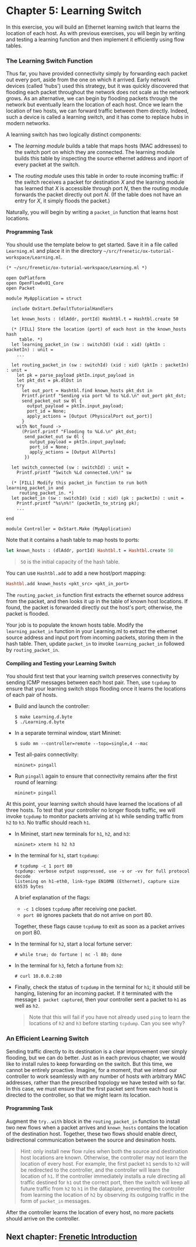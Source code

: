 Chapter 5: Learning Switch
==========================

In this exercise, you will build an Ethernet learning switch that learns the
location of each host.  As with previous exercises, you will begin by writing
and testing a learning function and then implement it efficiently using flow
tables.

### The Learning Switch Function

Thus far, you have provided connectivity simply by forwarding each packet out
every port, aside from the one on which it arrived. Early network devices
(called 'hubs') used this strategy, but it was quickly discovered that flooding
each packet throughout the network does not scale as the network grows.  As an
alternative, we can begin by flooding packets through the network but
eventually learn the location of each host.  Once we learn the location of two
hosts, we can forward traffic between them directly.  Indeed, such a device is
called a learning switch, and it has come to replace hubs in modern networks.

A learning switch has two logically distinct components:

- The *learning module* builds a table that maps hosts (MAC addresses)
  to the switch port on which they are connected. The learning module
  builds this table by inspecting the source ethernet address and inport
  of every packet at the switch.

- The *routing module* uses this table in order to route incoming traffic: 
  if the switch receives a packet for destination _X_ and the learning 
  module has learned that _X_ is accessible through port _N_, then the 
  routing module forwards the packet directly out port _N_. (If the table 
  does not have an entry for _X_, it simply floods the packet.)

Naturally, you will begin by writing a `packet_in` function that learns host
locations. 

#### Programming Task

You should use the template below to get started.  Save it in a file called
`Learning.ml` and place it in the directory
`~/src/frenetic/ox-tutorial-workspace/Learning.ml`.

```
(* ~/src/frenetic/ox-tutorial-workspace/Learning.ml *)

open OxPlatform
open OpenFlow0x01_Core
open Packet

module MyApplication = struct

  include OxStart.DefaultTutorialHandlers

  let known_hosts : (dlAddr, portId) Hashtbl.t = Hashtbl.create 50

  (* [FILL] Store the location (port) of each host in the known_hosts hash
     table. *)
  let learning_packet_in (sw : switchId) (xid : xid) (pktIn : packetIn) : unit =
    ...

  let routing_packet_in (sw : switchId) (xid : xid) (pktIn : packetIn) : unit =
    let pk = parse_payload pktIn.input_payload in
    let pkt_dst = pk.dlDst in
    try
      let out_port = Hashtbl.find known_hosts pkt_dst in
      Printf.printf "Sending via port %d to %Ld.\n" out_port pkt_dst;
      send_packet_out sw 0l {
        output_payload = pktIn.input_payload;
        port_id = None;
        apply_actions = [Output (PhysicalPort out_port)]
      }
    with Not_found ->
      (Printf.printf "Flooding to %Ld.\n" pkt_dst;
       send_packet_out sw 0l {
         output_payload = pktIn.input_payload;
         port_id = None;
         apply_actions = [Output AllPorts]
       })

  let switch_connected (sw : switchId) : unit =
    Printf.printf "Switch %Ld connected.\n%!" sw

  (* [FILL] Modify this packet_in function to run both learning_packet_in and
     routing_packet_in. *)
  let packet_in (sw : switchId) (xid : xid) (pk : packetIn) : unit =
    Printf.printf "%s\n%!" (packetIn_to_string pk);
    ...

end

module Controller = OxStart.Make (MyApplication)
```

Note that it contains a hash table to map hosts to ports:

```ocaml
let known_hosts : (dlAddr, portId) Hashtbl.t = Hashtbl.create 50
```

> `50` is the initial capacity of the hash table.

You can use `Hashtbl.add` to add a new host/port mapping:

```ocaml
Hashtbl.add known_hosts <pkt_src> <pkt_in_port>
```

The `routing_packet_in` function first extracts the ethernet source address
from the packet, and then looks it up in the table of known host locations.  If
found, the packet is forwarded directly out the host's port; otherwise, the
packet is flooded.

Your job is to populate the known hosts table.  Modify the `learning_packet_in`
function in your Learning.ml to extract the ethernet source address and input
port from incoming packets, storing them in the hash table.  Then, update
`packet_in` to invoke `learning_packet_in` followed by `routing_packet_in`.

#### Compiling and Testing your Learning Switch

You should first test that your learning switch preserves connectivity by
sending ICMP messages between each host pair.  Then, use `tcpdump` to ensure
that your learning switch stops flooding once it learns the locations of each
pair of hosts.

- Build and launch the controller:

  ```shell
  $ make Learning.d.byte
  $ ./Learning.d.byte
  ```

- In a separate terminal window, start Mininet:

  ```shell
  $ sudo mn --controller=remote --topo=single,4 --mac
  ```

- Test all-pairs connectivity:

  ```
  mininet> pingall
  ```

- Run `pingall` again to ensure that connectivity remains after the first round
of learning:

  ```
  mininet> pingall
  ```

At this point, your learning switch should have learned the locations of all
three hosts.  To test that your controller no longer floods traffic, we will
invoke `tcpdump` to monitor packets arriving at `h1` while sending traffic
from `h2` to `h3`.  No traffic should reach `h1`.

  * In Mininet, start new terminals for `h1`, `h2`, and `h3`:

    ```
    mininet> xterm h1 h2 h3
    ```

  * In the terminal for `h1`, start `tcpdump`:

    ```
    # tcpdump -c 1 port 80
    tcpdump: verbose output suppressed, use -v or -vv for full protocol decode
    listening on h1-eth0, link-type EN10MB (Ethernet), capture size 65535 bytes
    ```

    A brief explanation of the flags:

    - `-c 1` closes `tcpdump` after receiving one packet.
    - `port 80` ignores packets that do not arrive on port 80.

    Together, these flags cause `tcpdump` to exit as soon as a packet arrives on port 80.

  * In the terminal for `h2`, start a local fortune server:
  
    ```
    # while true; do fortune | nc -l 80; done
    ```

  * In the terminal for `h3`, fetch a fortune from `h2`:

    ```
    # curl 10.0.0.2:80
    ```

  * Finally, check the status of `tcpdump` in the terminal for `h1`; it should
    still be hanging, listening for an incoming packet.  If it terminated with
    the message `1 packet captured`, then your controller sent a packet to `h1`
    as well as `h2`.

    > Note that this will fail if you have not already used `ping` to learn the
    > locations of `h2` and `h3` before starting `tcpdump`.  Can you see why?

### An Efficient Learning Switch

Sending traffic directly to its destination is a clear improvement over simply
flooding, but we can do better. Just as in each previous chapter, we would like
to install rules to keep forwarding on the switch. But this time, we cannot be
entirely proactive.  Imagine, for a moment, that we intend our controller to
work seamlessly with any number of hosts with arbitrary MAC addresses, rather
than the prescribed topology we have tested with so far.  In this case, we must
ensure that the first packet sent from each host is directed to the controller,
so that we might learn its location.

#### Programming Task

Augment the `try..with` block in the `routing_packet_in` function to install
two new flows when a packet arrives and `known_hosts` contains the location of
the destination host.  Together, these two flows should enable direct,
bidirectional communication between the source and desination hosts.

> Hint: only install new flow rules when both the source and destination host
> locations are known.  Otherwise, the controller may not learn the location of
> every host. For example, the first packet `h1` sends to `h2` will be
> redirected to the controller, and the controller will learn the location of
> `h1`.  If the controller immediately installs a rule directing all traffic
> destined for `h1` out the correct port, then the switch will keep all future
> traffic from `h2` to `h1` in the dataplane, preventing the controller from
> learning the location of `h2` by observing its outgoing traffic in the form
> of `packet_in` messages.

After the controller learns the location of every host, no more packets should
arrive on the controller.

## Next chapter: [Frenetic Introduction][Ch6]


[Ch6]: 06-Frenetic-Introduction

[Action]: http://frenetic-lang.github.io/frenetic/docs/OpenFlow0x01.Action.html

[PacketIn]: http://frenetic-lang.github.io/frenetic/docs/OpenFlow0x01.PacketIn.html

[PacketOut]: http://frenetic-lang.github.io/frenetic/docs/OpenFlow0x01.PacketOut.html

[OxPlatform]: http://frenetic-lang.github.io/frenetic/docs/Ox_Controller.OxPlatform.html

[Match]: http://frenetic-lang.github.io/frenetic/docs/OpenFlow0x01.Match.html

[Packet]: http://frenetic-lang.github.io/frenetic/docs/Packet.html
